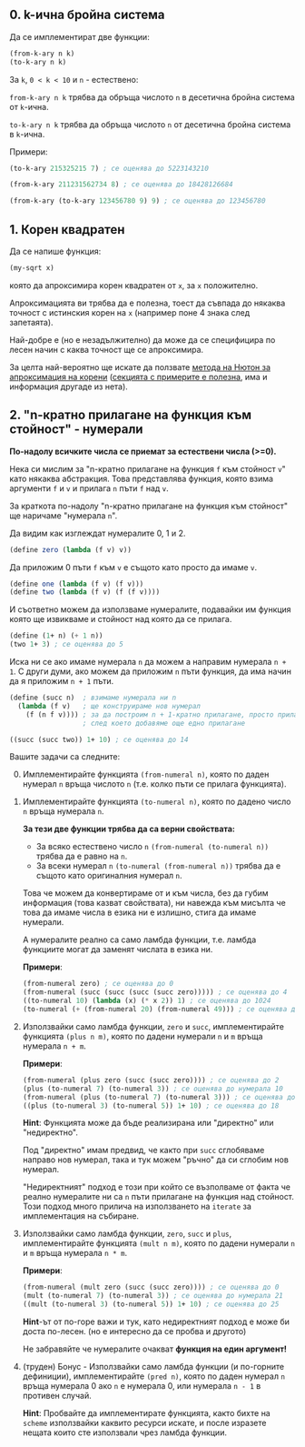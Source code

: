 ## 0. k-ична бройна система

Да се имплементират две функции:
```scheme
(from-k-ary n k)
(to-k-ary n k)
```
За `k`, `0 < k < 10` и `n` - естествено:

`from-k-ary n k` трябва да обръща числото `n` в десетична бройна система от `k`-ична.

`to-k-ary n k` трябва да обръща числото `n` от десетична бройна система в `k`-ична.

Примери:
```scheme
(to-k-ary 215325215 7) ; се оценява до 5223143210

(from-k-ary 211231562734 8) ; се оценява до 18428126684

(from-k-ary (to-k-ary 123456780 9) 9) ; се оценява до 123456780
```

## 1. Корен квадратен

Да се напише функция:
```scheme
(my-sqrt x)
```
която да апроксимира корен квадратен от `x`, за `x` положително.

Апроксимацията ви трябва да е полезна, тоест да съвпада до някаква
точност с истинския корен на `x` (например поне 4 знака след запетаята).

Най-добре е (но е незадължително) да може да се специфицира по лесен начин с каква точност ще се апроксимира.

За целта най-вероятно ще искате да ползвате [метода на Нютон за апроксимация на корени]
([секцията с примерите е полезна], има и информация другаде из нета).

## 2. "n-кратно прилагане на функция към стойност" - нумерали

**По-надолу всичките числа се приемат за естествени числа (>=0).**

Нека си мислим за "n-кратно прилагане на функция `f` към стойност `v`" като някаква абстракция.
Това представлява функция, която взима аргументи `f` и `v` и прилага `n` пъти `f` над `v`.

За краткота по-надолу "n-кратно прилагане на функция към стойност" ще наричаме "нумерала `n`".

Да видим как изглеждат нумералите 0, 1 и 2.
```scheme
(define zero (lambda (f v) v))

```
Да приложим 0 пъти `f` към `v` е същото като просто да имаме `v`.
```scheme
(define one (lambda (f v) (f v)))
(define two (lambda (f v) (f (f v))))
```
И съответно можем да използваме нумералите, подавайки им функция която ще извикваме и стойност над която да се прилага.
```scheme
(define (1+ n) (+ 1 n))
(two 1+ 3) ; се оценява до 5
```

Иска ни се ако имаме нумерала `n` да можем а направим нумерала `n + 1`.
С други думи, ако можем да приложим `n` пъти функция, да има начин да я приложим `n + 1` пъти.
```scheme
(define (succ n)  ; взимаме нумерала ни n
  (lambda (f v)   ; ще конструираме нов нумерал
    (f (n f v)))) ; за да построим n + 1-кратно прилагане, просто прилагаме n пъти f към v,
                  ; след което добавяме още едно прилагане

((succ (succ two)) 1+ 10) ; се оценява до 14
```

Вашите задачи са следните:

0. Имплементирайте функцията `(from-numeral n)`, която по даден нумерал `n` връща числото `n`
    (т.е. колко пъти се прилага функцията).
1. Имплементирайте функцията `(to-numeral n)`, която по дадено число `n` връща нумерала `n`.

    **За тези две функции трябва да са верни свойствата:**
    * За всяко естествено число `n` `(from-numeral (to-numeral n))` трябва да е равно на `n`.
    * За всеки нумерал `n` `(to-numeral (from-numeral n))` трябва да е същото като оригиналния нумерал `n`.

    Това че можем да конвертираме от и към числа, без да губим информация (това казват свойствата),
    ни навежда към мисълта че това да имаме числа в езика ни е излишно, стига да имаме нумерали.

    А нумералите реално са само ламбда функции, т.е. ламбда функциите могат да заменят числата в езика ни.

    **Примери**:
    ```scheme
    (from-numeral zero) ; се оценява до 0
    (from-numeral (succ (succ (succ (succ zero))))) ; се оценява до 4
    ((to-numeral 10) (lambda (x) (* x 2)) 1) ; се оценява до 1024
    (to-numeral (+ (from-numeral 20) (from-numeral 49))) ; се оценява до нумерала 69
    ```

2. Използвайки само ламбда функции, `zero` и `succ`, имплементирайте функцията `(plus n m)`,
    която по дадени нумерали `n` и `m` връща нумерала `n + m`.

    **Примери**:
    ```scheme
    (from-numeral (plus zero (succ (succ zero)))) ; се оценява до 2
    (plus (to-numeral 7) (to-numeral 3)) ; се оценява до нумерала 10
    (from-numeral (plus (to-numeral 7) (to-numeral 3))) ; се оценява до 10
    ((plus (to-numeral 3) (to-numeral 5)) 1+ 10) ; се оценява до 18
    ```

    **Hint**:
    Функцията може да бъде реализирана или "директно" или "недиректно".

    Под "директно" имам предвид, че както при `succ` сглобяваме направо нов нумерал, така и тук
    можем "ръчно" да си сглобим нов нумерал.

    "Недиректният" подход е този при който се възполваме от факта че реално нумералите ни са
    `n` пъти прилагане на функция над стойност. Този подход много прилича на използването на `iterate`
    за имплементация на събиране.

3. Използвайки само ламбда функции, `zero`, `succ` и `plus`, имплементирайте функцията `(mult n m)`,
    която по дадени нумерали `n` и `m` връща нумерала `n * m`.

    **Примери**:
    ```scheme
    (from-numeral (mult zero (succ (succ zero)))) ; се оценява до 0
    (mult (to-numeral 7) (to-numeral 3)) ; се оценява до нумерала 21
    ((mult (to-numeral 3) (to-numeral 5)) 1+ 10) ; се оценява до 25
    ```

    **Hint**-ът от по-горе важи и тук, като недиректният подход е може би доста по-лесен.
    (но е интересно да се пробва и другото)

    Не забравяйте че нумералите очакват **функция на един аргумент!**

4. (труден) Бонус - Използвайки само ламбда функции (и по-горните дефиниции), имплементирайте `(pred n)`,
    която по даден нумерал `n` връща нумерала 0 ако `n` е нумерала 0, или нумерала `n - 1` в противен случай.

    **Hint**:
    Пробвайте да имплементирате функцията, както бихте на `scheme` използвайки каквито ресурси искате,
    и после изразете нещата които сте използвали чрез ламбда функции.


[метода на Нютон за апроксимация на корени]: https://en.wikipedia.org/wiki/Newton%27s_method
[секцията с примерите е полезна]:https://en.wikipedia.org/wiki/Newton%27s_method#Examples
